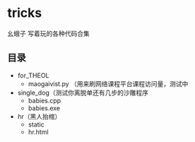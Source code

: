 # tricks
幺蛾子
写着玩的各种代码合集

## 目录
- for_THEOL
  - maogaivist.py （用来刷网络课程平台课程访问量，测试中
- single_dog（测试你离脱单还有几步的沙雕程序
  - babies.cpp
  - babies.exe
- hr（黑人抬棺）
  - static
  - hr.html

